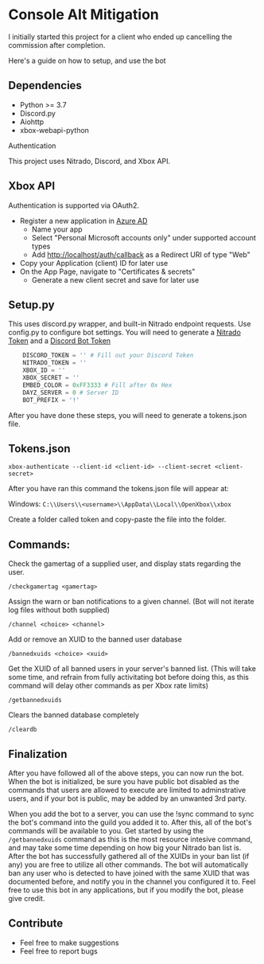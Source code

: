 # Console Alt Mitigation

I initially started this project for a client who ended up cancelling the commission after completion.

Here's a guide on how to setup, and use the bot

 ## Dependencies

- Python >= 3.7
- Discord.py
- Aiohttp
- xbox-webapi-python
  
Authentication

This project uses Nitrado, Discord, and Xbox API. 

## Xbox API


Authentication is supported via OAuth2.

- Register a new application in [Azure AD](https://portal.azure.com/#blade/Microsoft_AAD_RegisteredApps/ApplicationsListBlade)
  - Name your app
  - Select "Personal Microsoft accounts only" under supported account types
  - Add <http://localhost/auth/callback> as a Redirect URI of type "Web"
- Copy your Application (client) ID for later use
- On the App Page, navigate to "Certificates & secrets"
  - Generate a new client secret and save for later use

## Setup.py

This uses discord.py wrapper, and built-in Nitrado endpoint requests.
Use config.py to configure bot settings. You will need to generate a [Nitrado Token](https://server.nitrado.net/eng/developer/tokens) and a [Discord Bot Token](https://discord.com/developers/docs/intro)

```py
    DISCORD_TOKEN = '' # Fill out your Discord Token
    NITRADO_TOKEN = ''
    XBOX_ID = ''
    XBOX_SECRET = ''
    EMBED_COLOR = 0xFF3333 # Fill after 0x Hex
    DAYZ_SERVER = 0 # Server ID
    BOT_PREFIX = '!'
```
After you have done these steps, you will need to generate a tokens.json file.

## Tokens.json

```
xbox-authenticate --client-id <client-id> --client-secret <client-secret>
```
After you have ran this command the tokens.json file will appear at:

Windows: `C:\\Users\\<username>\\AppData\\Local\\OpenXbox\\xbox`

Create a folder called token and copy-paste the file into the folder.


## Commands:

Check the gamertag of a supplied user, and display stats regarding the user.
```
/checkgamertag <gamertag> 
```
Assign the warn or ban notifications to a given channel. (Bot will not iterate log files without both supplied)
```
/channel <choice> <channel>
```
Add or remove an XUID to the banned user database
```
/bannedxuids <choice> <xuid>
```
Get the XUID of all banned users in your server's banned list. (This will take some time, and refrain from fully activitating bot before doing this, as this command will delay other commands as per Xbox rate limits)
```
/getbannedxuids
```
Clears the banned database completely
```
/cleardb
```


## Finalization

After you have followed all of the above steps, you can now run the bot. When the bot is initialized, be sure you have public bot disabled as the commands that users are allowed to execute are limited to adminstrative users, and if your bot is public, may be added by an unwanted 3rd party.

When you add the bot to a server, you can use the !sync command to sync the bot's command into the guild you added it to. After this, all of the bot's commands will be available to you. Get started by using the ```/getbannedxuids``` command as this is the most resource intesive command, and may take some time depending on how big your Nitrado ban list is. After the bot has successfully gathered all of the XUIDs in your ban list (if any) you are free to utilize all other commands. The bot will automatically ban any user who is detected to have joined with the same XUID that was documented before, and notify you in the channel you configured it to. Feel free to use this bot in any applications, but if you modify the bot, please give credit.



## Contribute

- Feel free to make suggestions
- Feel free to report bugs


